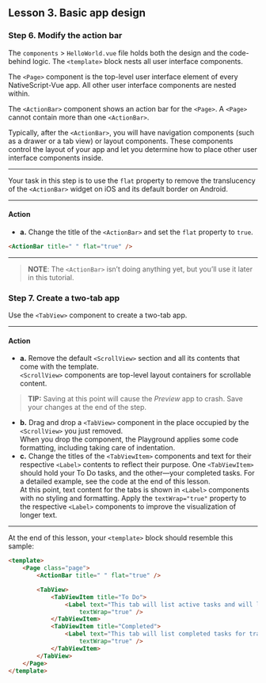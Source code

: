 ## Lesson 3. Basic app design

### Step 6. Modify the action bar

The `components` > `HelloWorld.vue` file holds both the design and the code-behind logic. The `<template>` block nests all user interface components.

The `<Page>` component is the top-level user interface element of every NativeScript-Vue app. All other user interface components are nested within.

The `<ActionBar>` component shows an action bar for the `<Page>`. A `<Page>` cannot contain more than one `<ActionBar>`.

Typically, after the `<ActionBar>`, you will have navigation components (such as a drawer or a tab view) or layout components. These components control the layout of your app and let you determine how to place other user interface components inside.

---

Your task in this step is to use the `flat` property to remove the translucency of the `<ActionBar>` widget on iOS and its default border on Android.

<hr data-action="start" />

#### Action

* **a.** Change the title of the `<ActionBar>` and set the `flat` property to `true`.

```HTML
<ActionBar title=" " flat="true" />
```

<hr data-action="end" />

> **NOTE**: The `<ActionBar>` isn’t doing anything yet, but you’ll use it later in this tutorial.

### Step 7. Create a two-tab app

Use the `<TabView>` component to create a two-tab app.

<hr data-action="start" />

#### Action

* **a.** Remove the default `<ScrollView>` section and all its contents that come with the template.<br/>`<ScrollView>` components are top-level layout containers for scrollable content.

> **TIP:**
> Saving at this point will cause the *Preview* app to crash. Save your changes at the end of the step.

* **b.** Drag and drop a `<TabView>` component in the place occupied by the `<ScrollView>` you just removed.<br/>When you drop the component, the Playground applies some code formatting, including taking care of indentation.
* **c.** Change the titles of the `<TabViewItem>` components and text for their respective `<Label>` contents to reflect their purpose. One `<TabViewItem>` should hold your To Do tasks, and the other&mdash;your completed tasks. For a detailed example, see the code at the end of this lesson.<br/>At this point, text content for the tabs is shown in `<Label>` components with no styling and formatting. Apply the `textWrap="true"` property to the respective `<Label>` components to improve the visualization of longer text.

<hr data-action="end" />

At the end of this lesson, your `<template>` block should resemble this sample:

```HTML
<template>
    <Page class="page">
        <ActionBar title=" " flat="true" />

        <TabView>
            <TabViewItem title="To Do">
                <Label text="This tab will list active tasks and will let users add new tasks."
                    textWrap="true" />
            </TabViewItem>
            <TabViewItem title="Completed">
                <Label text="This tab will list completed tasks for tracking."
                    textWrap="true" />
            </TabViewItem>
        </TabView>
    </Page>
</template>
```